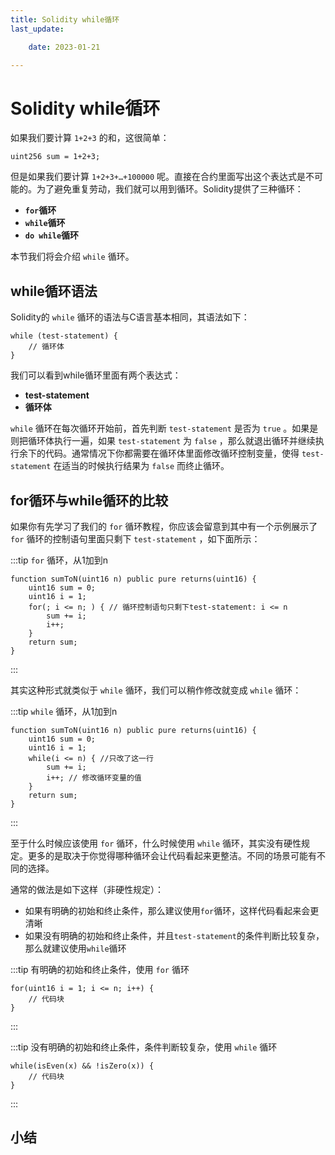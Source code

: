 ```yaml
---
title: Solidity while循环
last_update:

    date: 2023-01-21

---
```


# Solidity while循环

如果我们要计算 `1+2+3` 的和，这很简单：

```solidity
uint256 sum = 1+2+3;
```

但是如果我们要计算 `1+2+3+…+100000` 呢。直接在合约里面写出这个表达式是不可能的。为了避免重复劳动，我们就可以用到循环。Solidity提供了三种循环：

* **`for`循环**
* **`while`循环**
* **`do while`循环**

本节我们将会介绍 `while` 循环。

## while循环语法

Solidity的 `while` 循环的语法与C语言基本相同，其语法如下：

```solidity
while (test-statement) {
    // 循环体
}
```

我们可以看到while循环里面有两个表达式：

* **test-statement**
* **循环体**

`while` 循环在每次循环开始前，首先判断 `test-statement` 是否为 `true` 。如果是则把循环体执行一遍，如果 `test-statement` 为 `false` ，那么就退出循环并继续执行余下的代码。通常情况下你都需要在循环体里面修改循环控制变量，使得 `test-statement` 在适当的时候执行结果为 `false` 而终止循环。

## for循环与while循环的比较

如果你有先学习了我们的 `for` 循环教程，你应该会留意到其中有一个示例展示了 `for` 循环的控制语句里面只剩下 `test-statement` ，如下面所示：

:::tip `for` 循环，从1加到n

```solidity
function sumToN(uint16 n) public pure returns(uint16) {
    uint16 sum = 0;
    uint16 i = 1; 
    for(; i <= n; ) { // 循环控制语句只剩下test-statement: i <= n
        sum += i;
        i++; 
    }
    return sum;
}
```

:::

其实这种形式就类似于 `while` 循环，我们可以稍作修改就变成 `while` 循环：

:::tip `while` 循环，从1加到n

```solidity
function sumToN(uint16 n) public pure returns(uint16) {
    uint16 sum = 0;
    uint16 i = 1; 
    while(i <= n) { //只改了这一行
        sum += i;
        i++; // 修改循环变量的值
    }
    return sum;
}
```

:::

至于什么时候应该使用 `for` 循环，什么时候使用 `while` 循环，其实没有硬性规定。更多的是取决于你觉得哪种循环会让代码看起来更整洁。不同的场景可能有不同的选择。

通常的做法是如下这样（非硬性规定）：

* 如果有明确的初始和终止条件，那么建议使用`for`循环，这样代码看起来会更清晰
* 如果没有明确的初始和终止条件，并且`test-statement`的条件判断比较复杂，那么就建议使用`while`循环

:::tip 有明确的初始和终止条件，使用 `for` 循环

```solidity
for(uint16 i = 1; i <= n; i++) {
    // 代码块
}
```

:::

:::tip 没有明确的初始和终止条件，条件判断较复杂，使用 `while` 循环

```solidity
while(isEven(x) && !isZero(x)) {
    // 代码块
}
```

:::

## 小结
